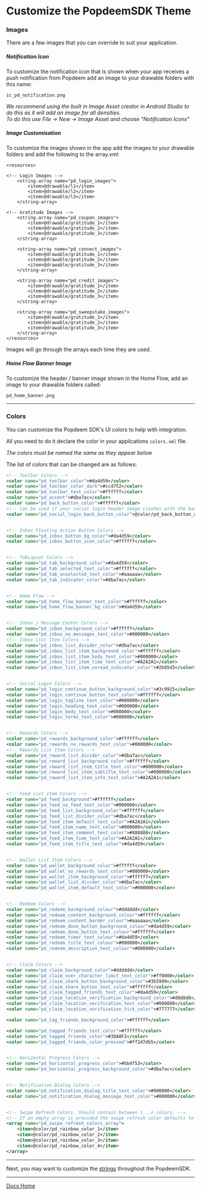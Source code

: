 # Customize the PopdeemSDK Theme

### Images
There are a few images that you can override to suit your application.

##### Notification Icon
To customize the notification icon that is shown when your app receives a push notification from Popdeem add an image to your drawable folders with this name:
```
ic_pd_notification.png
```
_We recommend using the built in Image Asset creator in Android Studio to do this as it will add an image for all densities._   
_To do this use File -> New -> Image Asset and choose "Notification Icons"_

##### Image Customisation
To customize the images shown in the app add the images to your drawable folders and add the following to the array.xml:
```
<resources>

<!-- Login Images -->
    <string-array name="pd_login_images">
        <item>@drawable/l1</item>
        <item>@drawable/l2</item>
        <item>@drawable/l3</item>
    </string-array>

<!-- Gratitude Images -->
    <string-array name="pd_coupon_images">
        <item>@drawable/gratitude_1</item>
        <item>@drawable/gratitude_2</item>
        <item>@drawable/gratitude_3</item>
    </string-array>

    <string-array name="pd_connect_images">
        <item>@drawable/gratitude_1</item>
        <item>@drawable/gratitude_2</item>
        <item>@drawable/gratitude_3</item>
    </string-array>

    <string-array name="pd_credit_images">
        <item>@drawable/gratitude_1</item>
        <item>@drawable/gratitude_2</item>
        <item>@drawable/gratitude_3</item>
    </string-array>

    <string-array name="pd_sweepstake_images">
        <item>@drawable/gratitude_1</item>
        <item>@drawable/gratitude_2</item>
        <item>@drawable/gratitude_3</item>
    </string-array>
</resources>
```

Images will go through the arrays each time they are used.

##### Home Flow Banner Image
To customize the header / banner image shown in the Home Flow, add an image to your drawable folders called:
```
pd_home_banner.png
```

---

### Colors

You can customize the Popdeem SDK's UI colors to help with integration.

All you need to do it declare the color in your applications `colors.xml` file.

_The colors must be named the same as they appear below_

The list of colors that can be changed are as follows:

```xml
<!-- Toolbar Colors -->
<color name="pd_toolbar_color">#da4d59</color>
<color name="pd_toolbar_color_dark">#cc4752</color>
<color name="pd_toolbar_text_color">#ffffff</color>
<color name="pd_accent">#dba7ac</color>
<color name="pd_back_button_color">#ffffff</color>
<!-- Can be used if your social login header image clashes with the back button color for the rest of your app. Otherwise it defaults to pd_back_button_color -->
<color name="pd_social_login_back_button_color">@color/pd_back_button_color</color>


<!-- Inbox Floating Action Button Colors -->
<color name="pd_inbox_button_bg_color">#da4d59</color>
<color name="pd_inbox_button_icon_color">#ffffff</color>


<!-- TabLayout Colors -->
<color name="pd_tab_background_color">#da4d59</color>
<color name="pd_tab_selected_text_color">#ffffff</color>
<color name="pd_tab_unselected_text_color">#aaaaaa</color>
<color name="pd_tab_indicator_color">#dba7ac</color>


<!-- Home Flow -->
<color name="pd_home_flow_banner_text_color">#ffffff</color>
<color name="pd_home_flow_banner_bg_color">#da4d59</color>


<!-- Inbox / Message Center Colors -->
<color name="pd_inbox_background_color">#ffffff</color>
<color name="pd_inbox_no_messages_text_color">#000000</color>
<!-- Inbox List Item Colors -->
<color name="pd_inbox_list_divider_color">#dba7ac</color>
<color name="pd_inbox_list_item_background_color">#ffffff</color>
<color name="pd_inbox_list_item_body_text_color">#000000</color>
<color name="pd_inbox_list_item_time_text_color">#A2A2A1</color>
<color name="pd_inbox_list_item_unread_indicator_color">#2b85d3</color>


<!-- Social Login Colors -->
<color name="pd_login_continue_button_background_color">#3c9915</color>
<color name="pd_login_continue_button_text_color">#ffffff</color>
<color name="pd_login_tagline_text_color">#000000</color>
<color name="pd_login_heading_text_color">#000000</color>
<color name="pd_login_body_text_color">#000000</color>
<color name="pd_login_terms_text_color">#000000</color>


<!-- Rewards Colors -->
<color name="pd_rewards_background_color">#ffffff</color>
<color name="pd_rewards_no_rewards_text_color">#000000</color>
<!-- Rewards List Item Colors -->
<color name="pd_reward_list_divider_color">#dba7ac</color>
<color name="pd_reward_list_background_color">#ffffff</color>
<color name="pd_reward_list_item_title_text_color">#000000</color>
<color name="pd_reward_list_item_subtitle_text_color">#000000</color>
<color name="pd_reward_list_item_info_text_color">#A2A2A1</color>


<!-- Feed List Item Colors -->
<color name="pd_feed_background">#ffffff</color>
<color name="pd_feed_no_feed_text_color">#000000</color>
<color name="pd_feed_list_background_color">#ffffff</color>
<color name="pd_feed_list_divider_color">#dba7ac</color>
<color name="pd_feed_item_default_text_color">#A2A2A1</color>
<color name="pd_feed_item_name_text_color">#000000</color>
<color name="pd_feed_item_comment_text_color">#888888</color>
<color name="pd_feed_item_time_text_color">#A2A2A1</color>
<color name="pd_feed_item_title_text_color">#da4d59</color>


<!-- Wallet List Item Colors -->
<color name="pd_wallet_background_color">#ffffff</color>
<color name="pd_wallet_no_rewards_text_color">#000000</color>
<color name="pd_wallet_item_background_color">#ffffff</color>
<color name="pd_wallet_list_divider_color">#dba7ac</color>
<color name="pd_wallet_item_default_text_color">#000000</color>


<!-- Redeem Colors -->
<color name="pd_redeem_background_colour">#dddddd</color>
<color name="pd_redeem_content_background_colour">#ffffff</color>
<color name="pd_redeem_content_border_colour">#aaaaaa</color>
<color name="pd_redeem_done_button_background_colour">#da4d59</color>
<color name="pd_redeem_done_button_text_colour">#ffffff</color>
<color name="pd_redeem_timer_text_colour">#da4d59</color>
<color name="pd_redeem_title_text_colour">#000000</color>
<color name="pd_redeem_description_text_colour">#000000</color>


<!-- Claim Colors -->
<color name="pd_claim_background_color">#dddddd</color>
<color name="pd_claim_over_character_limit_text_color">#ff0000</color>
<color name="pd_claim_share_button_background_color">#3b5999</color>
<color name="pd_claim_share_button_text_color">#ffffff</color>
<color name="pd_claim_tagged_friends_text_color">#da4d59</color>
<color name="pd_claim_location_verification_background_color">#d8d8d8</color>
<color name="pd_claim_location_verification_text_color">#000000</color>
<color name="pd_claim_location_verification_tick_color">#777777</color>

<color name="pd_tag_friends_background_color">#ffffff</color>

<color name="pd_tagged_friends_text_color">#ffffff</color>
<color name="pd_tagged_friends_color">#3DA8F2</color>
<color name="pd_tagged_friends_color_pressed">#ff2d7db5</color>


<!-- Horizontal Progress Colors -->
<color name="pd_horizontal_progress_color">#bb4f53</color>
<color name="pd_horizontal_progress_background_color">#dba7ac</color>


<!-- Notification Dialog Colors -->
<color name="pd_notification_dialog_title_text_color">#000000</color>
<color name="pd_notification_dialog_message_text_color">#000000</color>


<!-- Swipe Refresh Colors. Should contain between 1...n colors. -->
<!-- If an empty array is provided the swipe refresh color defaults to pd_toolbar_color -->
<array name="pd_swipe_refresh_colors_array">
    <item>@color/pd_rainbow_color_1</item>
    <item>@color/pd_rainbow_color_2</item>
    <item>@color/pd_rainbow_color_3</item>
    <item>@color/pd_rainbow_color_4</item>
</array>
```

---

Next, you may want to customize the [strings](strings.md "strings") throughout the PopdeemSDK.  

---
[Docs Home](./ "Docs Home")
